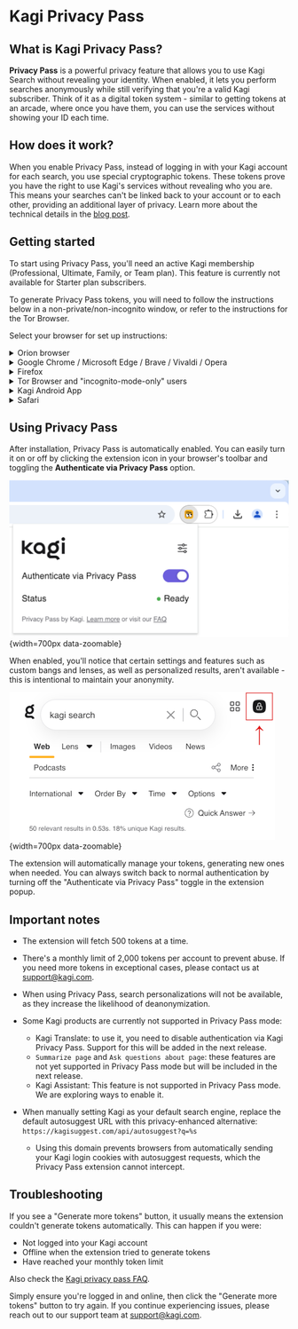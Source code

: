# Kagi Privacy Pass

## What is Kagi Privacy Pass?

**Privacy Pass** is a powerful privacy feature that allows you to use Kagi Search without revealing your identity. When enabled, it lets you perform searches anonymously while still verifying that you're a valid Kagi subscriber. Think of it as a digital token system - similar to getting tokens at an arcade, where once you have them, you can use the services without showing your ID each time.

## How does it work?

When you enable Privacy Pass, instead of logging in with your Kagi account for each search, you use special cryptographic tokens. These tokens prove you have the right to use Kagi's services without revealing who you are. This means your searches can't be linked back to your account or to each other, providing an additional layer of privacy. Learn more about the technical details in the [blog post](https://blog.kagi.com/kagi-privacy-pass).

## Getting started

To start using Privacy Pass, you'll need an active Kagi membership (Professional, Ultimate, Family, or Team plan). This feature is currently not available for Starter plan subscribers.

To generate Privacy Pass tokens, you will need to follow the instructions below in a non-private/non-incognito window, or refer to the instructions for the Tor Browser.

Select your browser for set up instructions:

<details>
<summary>Orion browser</summary>

**macOS**

1. First, make sure you're logged into your Kagi account, this is needed to generate Privacy Pass tokens.
2. From your menu bar, go to **Orion** > **Settings** > **Search**.
3. Make sure Kagi is selected as your search engine.
4. Enable the **Show Kagi Privacy Pass on Toolbar** checkbox.
5. Click the Kagi Privacy Pass extension icon in the toolbar.
6. Make sure the **Authenticate via Privacy Pass** toggle is enabled.

<video src="./media/kagi_privacy_pass_orion_mac.mp4" width="720" type="video/mp4" autoplay muted loop playsinline disablepictureinpicture />

**iOS/iPadOS**

1. First, make sure you're logged into your Kagi account, this is needed to generate Privacy Pass tokens.
2. Tap the three dots at the bottom right corner and select **Settings**.
3. Tap on **Search**.
4. Enable the **Show Kagi Privacy Pass in Main Menu** toggle.
5. Tap **Done**.
2. Tap the three dots at the bottom right corner and select **Kagi Privacy Pass**.
3. Make sure **Authenticate via Privacy Pass** is enabled.

<video src="./media/kagi_privacy_pass_orion_ios.mp4" width="450" type="video/mp4" autoplay muted loop playsinline disablepictureinpicture />

</details>

<details>
<summary>Google Chrome / Microsoft Edge / Brave / Vivaldi / Opera</summary>

1. First, make sure you're logged into your Kagi account, this is needed to generate Privacy Pass tokens.
2. Install the [Kagi Privacy Pass extension](https://chromewebstore.google.com/detail/kagi-privacy-pass/mendokngpagmkejfpmeellpppjgbpdaj?hl=en-US)
3. For easy access, pin the extension to your browser’s toolbar.

<video src="./media/kagi_privacy_pass_chrome.mp4" width="720" type="video/mp4" autoplay muted loop playsinline disablepictureinpicture />

</details>

<details>
<summary>Firefox</summary>

1. First, make sure you're logged into your Kagi account, this is needed to generate Privacy Pass tokens.
2. Install the [Privacy Pass extension](https://addons.mozilla.org/en-US/firefox/addon/kagi-privacy-pass/)
3. For easy access, pin the extension to your browser’s toolbar.

<video src="./media/kagi_privacy_pass_firefox.mp4" width="720" type="video/mp4" autoplay muted loop playsinline disablepictureinpicture />

</details>

<details>
<summary>Tor Browser and "incognito-mode-only" users</summary>

1. First, obtain a Kagi Session Link following these [instructions](https://help.kagi.com/kagi/privacy/private-browser-sessions.html).
2. Install the [Privacy Pass extension](https://addons.mozilla.org/en-US/firefox/addon/kagi-privacy-pass/), making sure to allow the extension to run in private windows/incognito mode.
3. For easy access, pin the extension to your browser’s toolbar.
4. Open the extension popup, and click the settings icon.
5. Paste your Session Link into the "Session cookie" field, then click on "Save cookie".
6. Back to the extension popup, click "Generate tokens".

![Kagi Privacy Pass - Tor Browser](./media/kagi_privacy_pass_tor_browser.png){width=700px data-zoomable}

</details>

<details>
<summary>Kagi Android App</summary>

1. First, make sure you're logged into your Kagi account, this is needed to generate Privacy Pass tokens.
2. From your homescreen, tap and hold the Kagi app icon.
3. Select Privacy Pass.
4. To add the Privacy Pass shortcut to your home screen, press and hold the Privacy Pass option.


<video src="./media/kagi_privacy_pass_android_app.mp4" width="450" type="video/mp4" autoplay muted loop playsinline disablepictureinpicture />

</details>

<details>
<summary>Safari</summary>

Due to restrictions imposed by Apple, Privacy Pass is not supported in Safari at this time.

If you're looking for a native WebKit-based browsing experience with Privacy Pass support, try [Orion](https://kagi.com/orion/) - it includes Privacy Pass integration out of the box along with zero telemetry, ad-blocking, and many other privacy-focused features.
</details>

## Using Privacy Pass

After installation, Privacy Pass is automatically enabled. You can easily turn it on or off by clicking the extension icon in your browser's toolbar and toggling the **Authenticate via Privacy Pass** option.

![Kagi Privacy Pass - Extension Pop Up](./media/kagi_privacy_pass_extension.png){width=700px data-zoomable}

When enabled, you'll notice that certain settings and features such as custom bangs and lenses, as well as personalized results, aren't available - this is intentional to maintain your anonymity.
                
![Kagi Privacy Pass - Indicator Lock](./media/kagi_privacy_pass_lock.png){width=700px data-zoomable}

The extension will automatically manage your tokens, generating new ones when needed. You can always switch back to normal authentication by turning off the "Authenticate via Privacy Pass" toggle in the extension popup.

## Important notes

- The extension will fetch 500 tokens at a time.

- There's a monthly limit of 2,000 tokens per account to prevent abuse. If you need more tokens in exceptional cases, please contact us at support@kagi.com.

- When using Privacy Pass, search personalizations will not be available, as they increase the likelihood of deanonymization.

- Some Kagi products are currently not supported in Privacy Pass mode:
  - Kagi Translate: to use it, you need to disable authentication via Kagi Privacy Pass. Support for this will be added in the next release.
  - `Summarize page` and `Ask questions about page`: these features are not yet supported in Privacy Pass mode but will be included in the next release.
  - Kagi Assistant: This feature is not supported in Privacy Pass mode. We are exploring ways to enable it.

- When manually setting Kagi as your default search engine, replace the default autosuggest URL with this privacy-enhanced alternative: `https://kagisuggest.com/api/autosuggest?q=%s`
   - Using this domain prevents browsers from automatically sending your Kagi login cookies with autosuggest requests, which the Privacy Pass extension cannot intercept.

## Troubleshooting

If you see a "Generate more tokens" button, it usually means the extension couldn't generate tokens automatically. This can happen if you were:
- Not logged into your Kagi account
- Offline when the extension tried to generate tokens
- Have reached your monthly token limit

Also check the [Kagi privacy pass FAQ](https://blog.kagi.com/kagi-privacy-pass#faq).

Simply ensure you're logged in and online, then click the "Generate more tokens" button to try again. If you continue experiencing issues, please reach out to our support team at support@kagi.com.
